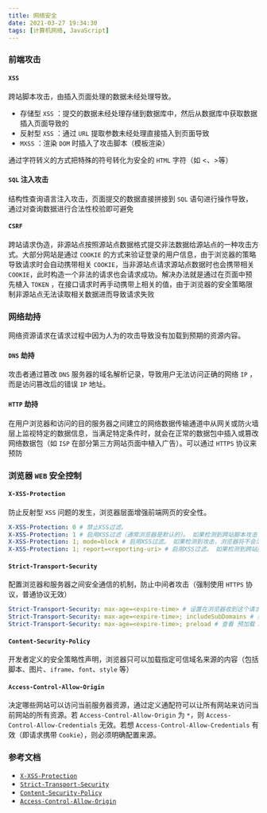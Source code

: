 ```yaml
---
title: 网络安全
date: 2021-03-27 19:34:30
tags: [计算机网络, JavaScript]
---
```


### 前端攻击

#### `XSS`

跨站脚本攻击，由插入页面处理的数据未经处理导致。

- 存储型 `XSS` ：提交的数据未经处理存储到数据库中，然后从数据库中获取数据插入页面导致的
- 反射型 `XSS` ：通过 `URL` 提取参数未经处理直接插入到页面导致
- `MXSS` ：渲染 `DOM` 时插入了攻击脚本（模板渲染）

通过字符转义的方式把特殊的符号转化为安全的 `HTML` 字符（如 <、>等）

#### `SQL` 注入攻击

结构性查询语言注入攻击，页面提交的数据直接拼接到 `SQL` 语句进行操作导致，通过对查询数据进行合法性校验即可避免

#### `CSRF`

跨站请求伪造，非源站点按照源站点数据格式提交非法数据给源站点的一种攻击方式。大部分网站是通过 `COOKIE` 的方式来验证登录的用户信息，由于浏览器的策略导致请求时会自动携带相关 `COOKIE`，当非源站点请求源站点数据时也会携带相关 `COOKIE`，此时构造一个非法的请求也会请求成功。解决办法就是通过在页面中预先植入 `TOKEN` ，在接口请求时再手动携带上相关的值，由于浏览器的安全策略限制非源站点无法读取相关数据进而导致请求失败

### 网络劫持

网络资源请求在请求过程中因为人为的攻击导致没有加载到预期的资源内容。

#### `DNS` 劫持

攻击者通过篡改 `DNS` 服务器的域名解析记录，导致用户无法访问正确的网络 `IP` ，而是访问篡改后的错误 `IP` 地址。

#### `HTTP` 劫持

在用户浏览器和访问的目的服务器之间建立的网络数据传输通道中从网关或防火墙层上监视特定的数据信息，当满足特定条件时，就会在正常的数据包中插入或篡改网络数据包（如 `ISP` 在部分第三方网站页面中植入广告）。可以通过 `HTTPS` 协议来预防

### 浏览器 `WEB` 安全控制

#### `X-XSS-Protection`

防止反射型 `XSS` 问题的发生，浏览器层面增强前端网页的安全性。

```yml
X-XSS-Protection: 0 # 禁止XSS过滤。
X-XSS-Protection: 1 # 启用XSS过滤（通常浏览器是默认的）。 如果检测到跨站脚本攻击，浏览器将清除页面（删除不安全的部分）。
X-XSS-Protection: 1; mode=block # 启用XSS过滤。 如果检测到攻击，浏览器将不会清除页面，而是阻止页面加载。
X-XSS-Protection: 1; report=<reporting-uri> # 启用XSS过滤。 如果检测到跨站脚本攻击，浏览器将清除页面并使用CSP report-uri (en-US)指令的功能发送违规报告。
```

#### `Strict-Transport-Security`

配置浏览器和服务器之间安全通信的机制，防止中间者攻击（强制使用 `HTTPS` 协议，普通协议无效）

```yml
Strict-Transport-Security: max-age=<expire-time> # 设置在浏览器收到这个请求后的<expire-time>秒的时间内凡是访问这个域名下的请求都使用HTTPS请求。
Strict-Transport-Security: max-age=<expire-time>; includeSubDomains # 如果这个可选的参数被指定，那么说明此规则也适用于该网站的所有子域名。
Strict-Transport-Security: max-age=<expire-time>; preload # 查看 预加载 HSTS 获得详情。不是标准的一部分。
```

#### `Content-Security-Policy`

开发者定义的安全策略性声明，浏览器只可以加载指定可信域名来源的内容（包括脚本、图片、`iframe`、`font`、`style` 等）

#### `Access-Control-Allow-Origin`

决定哪些网站可以访问当前服务器资源，通过定义通配符可以让所有网站来访问当前网站的所有资源。若 `Access-Control-Allow-Origin` 为 `*`，则 `Access-Control-Allow-Credentials` 无效。若想 `Access-Control-Allow-Credentials` 有效（即请求携带 `Cookie`），则必须明确配置来源。

### 参考文档

- [`X-XSS-Protection`](https://developer.mozilla.org/zh-CN/docs/Web/HTTP/Headers/X-XSS-Protection)
- [`Strict-Transport-Security`](https://developer.mozilla.org/zh-CN/docs/Web/HTTP/Headers/Strict-Transport-Security)
- [`Content-Security-Policy`](https://developer.mozilla.org/en-US/docs/Web/HTTP/CSP)
- [`Access-Control-Allow-Origin`](https://developer.mozilla.org/zh-CN/docs/Web/HTTP/Headers/Access-Control-Allow-Origin)
